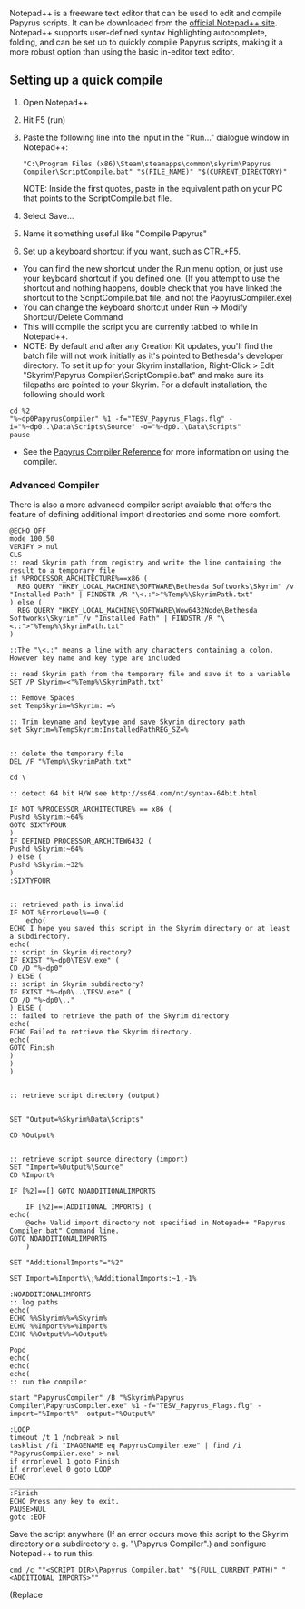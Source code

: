 Notepad++ is a freeware text editor that can be used to edit and compile Papyrus scripts. It can be downloaded from the [official Notepad++ site](http://notepad-plus-plus.org/download/). Notepad++ supports user-defined syntax highlighting autocomplete, folding, and can be set up to quickly compile Papyrus scripts, making it a more robust option than using the basic in-editor text editor.

## Setting up a quick compile

1.  Open Notepad++
2.  Hit F5 (run)
3.  Paste the following line into the input in the "Run..." dialogue window in Notepad++:
    
    ```
    "C:\Program Files (x86)\Steam\steamapps\common\skyrim\Papyrus Compiler\ScriptCompile.bat" "$(FILE_NAME)" "$(CURRENT_DIRECTORY)"
    ```
    
    NOTE: Inside the first quotes, paste in the equivalent path on your PC that points to the ScriptCompile.bat file.
4.  Select Save...
5.  Name it something useful like "Compile Papyrus"
6.  Set up a keyboard shortcut if you want, such as CTRL+F5.

-   You can find the new shortcut under the Run menu option, or just use your keyboard shortcut if you defined one. (If you attempt to use the shortcut and nothing happens, double check that you have linked the shortcut to the ScriptCompile.bat file, and not the PapyrusCompiler.exe)
-   You can change the keyboard shortcut under Run -> Modify Shortcut/Delete Command
-   This will compile the script you are currently tabbed to while in Notepad++.
-   NOTE: By default and after any Creation Kit updates, you'll find the batch file will not work initially as it's pointed to Bethesda's developer directory. To set it up for your Skyrim installation, Right-Click > Edit "Skyrim\\Papyrus Compiler\\ScriptCompile.bat" and make sure its filepaths are pointed to your Skyrim. For a default installation, the following should work

```
cd %2
"%~dp0PapyrusCompiler" %1 -f="TESV_Papyrus_Flags.flg" -i="%~dp0..\Data\Scripts\Source" -o="%~dp0..\Data\Scripts"
pause

```

-   See the [Papyrus Compiler Reference](https://ck.uesp.net/wiki/Papyrus_Compiler_Reference "Papyrus Compiler Reference") for more information on using the compiler.

### Advanced Compiler

There is also a more advanced compiler script avaiable that offers the feature of defining additional import directories and some more comfort.

```
@ECHO OFF
mode 100,50
VERIFY > nul
CLS
:: read Skyrim path from registry and write the line containing the result to a temporary file
if %PROCESSOR_ARCHITECTURE%==x86 (
  REG QUERY "HKEY_LOCAL_MACHINE\SOFTWARE\Bethesda Softworks\Skyrim" /v "Installed Path" | FINDSTR /R "\<.:">"%Temp%\SkyrimPath.txt"
) else (
  REG QUERY "HKEY_LOCAL_MACHINE\SOFTWARE\Wow6432Node\Bethesda Softworks\Skyrim" /v "Installed Path" | FINDSTR /R "\<.:">"%Temp%\SkyrimPath.txt"
)

::The "\<.:" means a line with any characters containing a colon. However key name and key type are included

:: read Skyrim path from the temporary file and save it to a variable
SET /P Skyrim=<"%Temp%\SkyrimPath.txt"

:: Remove Spaces
set TempSkyrim=%Skyrim: =%

:: Trim keyname and keytype and save Skyrim directory path
set Skyrim=%TempSkyrim:InstalledPathREG_SZ=%


:: delete the temporary file
DEL /F "%Temp%\SkyrimPath.txt"

cd \

:: detect 64 bit H/W see http://ss64.com/nt/syntax-64bit.html

IF NOT %PROCESSOR_ARCHITECTURE% == x86 (
Pushd %Skyrim:~64%
GOTO SIXTYFOUR
)
IF DEFINED PROCESSOR_ARCHITEW6432 (
Pushd %Skyrim:~64%
) else (
Pushd %Skyrim:~32%
)
:SIXTYFOUR


:: retrieved path is invalid
IF NOT %ErrorLevel%==0 (
    echo(
ECHO I hope you saved this script in the Skyrim directory or at least a subdirectory.
echo(
:: script in Skyrim directory?
IF EXIST "%~dp0\TESV.exe" (
CD /D "%~dp0"
) ELSE (
:: script in Skyrim subdirectory?
IF EXIST "%~dp0\..\TESV.exe" (
CD /D "%~dp0\.."
) ELSE (
:: failed to retrieve the path of the Skyrim directory
echo(
ECHO Failed to retrieve the Skyrim directory.
echo(
GOTO Finish
)
)
)


:: retrieve script directory (output)


SET "Output=%Skyrim%Data\Scripts"

CD %Output%


:: retrieve script source directory (import)
SET "Import=%Output%\Source"
CD %Import%

IF [%2]==[] GOTO NOADDITIONALIMPORTS

    IF [%2]==[ADDITIONAL IMPORTS] (
echo(
    @echo Valid import directory not specified in Notepad++ "Papyrus Compiler.bat" Command line.
GOTO NOADDITIONALIMPORTS
    )

SET "AdditionalImports"="%2"

SET Import=%Import%\;%AdditionalImports:~1,-1%

:NOADDITIONALIMPORTS
:: log paths
echo(
ECHO %%Skyrim%%=%Skyrim%
ECHO %%Import%%=%Import%
ECHO %%Output%%=%Output%

Popd
echo(
echo(
echo(
:: run the compiler

start "PapyrusCompiler" /B "%Skyrim%Papyrus Compiler\PapyrusCompiler.exe" %1 -f="TESV_Papyrus_Flags.flg" -import="%Import%" -output="%Output%"

:LOOP
timeout /t 1 /nobreak > nul
tasklist /fi "IMAGENAME eq PapyrusCompiler.exe" | find /i "PapyrusCompiler.exe" > nul
if errorlevel 1 goto Finish
if errorlevel 0 goto LOOP
ECHO ________________________________________________________________________________
:Finish
ECHO Press any key to exit.
PAUSE>NUL
goto :EOF

```

Save the script anywhere (If an error occurs move this script to the Skyrim directory or a subdirectory e. g. "\\Papyrus Compiler".) and configure Notepad++ to run this:

```
cmd /c ""<SCRIPT DIR>\Papyrus Compiler.bat" "$(FULL_CURRENT_PATH)" "<ADDITIONAL IMPORTS>""

```

(Replace <SCRIPT DIR> with the path name that contains "Papyrus Compiler.bat". You can remove the second parameter which defines additional import directories but if you use it you must put this parameter in quotes for this script to work.)

### Fully Integrated Compiler with NppExec (Best Choice)

The best way to integrate any compiler into Notepad++ is to use the NppExec plugin. Your compile output will appear in a window in Notepad++, you can easily copy-paste from it, it will be in color, and you can double-click on any error and it will jump you right to the line and column with the error in the editor. So, it will work like many modern IDEs do when working with compilation and errors.

The best way to use Notepad++ plugins is to to use the Plugin Manager. Unfortunately, as of Notepad++ version 7.5 and later the Plugin Manager was not shipped as part of the default plugins. At that time Notepad++ added an 64-bit build, and the Plugin Manager and many other plugins were not available for x64, so they removed it. However, that problem has since been fixed, and the Plugin Manager and many of the plugins now have x64 versions. In order to check if you have the 32-bit or 64-bit version installed, open Notepad++ and press "F1". If it shows (32-bit) you should uninstall that and install the 64-bit version. You can download the latest version here: [https://notepad-plus-plus.org/downloads/](https://notepad-plus-plus.org/downloads/). The latest version as of this writing is 8.7.1.

Then download and install the [Plugin Manager](https://github.com/bruderstein/nppPluginManager/releases/tag/v1.4.9). The latest version of of this writing is version 1.4.9. Just download the PluginManager\_v1.4.9\_x64.zip, and unzip it to your C:\\Program Files\\Notepad++. It will add one file to the plugins directory, and one file to the updater directory.

Then, launch Notepad++ and go to the Plugins->Plugins Admin... menu. Under the 'Available' tab find NppExec in the list and select the checkbox next to it and select Install. The latest version as of this writing was 0.9. (0.8.8. installed). You may need to restart Notepad++ for the Plugin to take effect.

Now, select Plugins->NppExec->Execute... or press F6. Type the following into the execute dialog box, and press Save... and save it with the name "Papyrus Compiler (Debug)". NOTE: you can also add (Release) and (Release Final) versions of this exec too by adding the -r -op and -r -op -final to the end of the last command. Adjust any of the paths here to your preference, this is for Fallout 4 in the default install location with all the DLC, and working on scripts out of the Data\\Scripts\\Source\\User directory. NOTE: this does not require any changes to the ScriptCompile.bat file (or the others), since they is not used. This invokes the compiler directly.

```
npe_console -- m-
npp_save
set local fo4 = C:\Program Files (x86)\Steam\steamapps\common\Fallout 4\
set local scripts = $(fo4)\Data\Scripts
set local source = $(scripts)\Source
npp_console -
cd $(CURRENT_DIRECTORY)
npp_console +
"$(fo4)Papyrus Compiler\PapyrusCompiler.exe" "$(FILE_NAME)" -f="Institute_Papyrus_Flags.flg" -i="$(source)\user;$(source)\DLC06;$(source)\DLC05;$(source)\DLC04;$(source)\DLC03;$(source)\DLC02;$(source)\DLC01;$(source)\Base" -o="$(scripts)"

```

The Papyrus Compiler may require the full path/filename instead of just the filename to deal with namespaces in code:

```
npe_console -- m-
npp_save
set local fo4 = C:\Program Files (x86)\Steam\steamapps\common\Fallout 4\
set local papyrus = $(fo4)\Papyrus Compiler\PapyrusCompiler.exe
set local scripts = $(fo4)\Data\Scripts
set local source = $(scripts)\Source
set local include = $(source)\user;$(source)\base;$(source)
"$(papyrus)" "$(CURRENT_DIRECTORY)\$(FILE_NAME)" -f="Institute_Papyrus_Flags.flg" -i="$(include)" -o="$(scripts)"

```

For Skyrim Special Edition use the following code instead:

```
npe_console -- m-
npp_save
set local sse = C:\Program Files (x86)\Steam\steamapps\common\Skyrim Special Edition\
set local scripts = $(sse)\Data\Scripts
set local source = $(sse)\Data\Source\Scripts
npp_console -
cd $(CURRENT_DIRECTORY)
npp_console +
"$(sse)Papyrus Compiler\PapyrusCompiler.exe" "$(FILE_NAME)" -f="TESV_Papyrus_Flags.flg" -i="$(source)" -o="$(scripts)"

```

Then select Plugins->NppExec->Console Output Filters... and under the Highlight tab add these values as a place to start, then customize to your liking:

```
%FILE%(%LINE%,%CHAR%)*                             select color red      
Compiling "*"*                                     select color blue
No output generated for*                           select color dark red    | select bold
Compilation succeeded.                             select color green

```

Toggle the checkbox in front of each line to activate each filter.

  
And finally, setup the menu item and keyboard shortcut: Plugins->NppExec->Advanced Options... and find the Menu Item section (bottom left of the dialog), give the Menu Item a name "Papyrus Compiler (Debug)" and select the script "Papyrus Compiler (Debug)". Click Add/Modify and it will tell you to restart Notepad++ for the change to take effect, so do that. Now you will have a new menu item Plugins->NppExec->Papyrus Compiler (Debug). To bind a shortcut key to that, go to Settings->Shortcut Mapper...->Plugin Commands->Papyrus Compiler (Debug) and select a shortcut. I use Ctrl-F9 since I've been doing a lot of xEdit Scripting in Object Pascal using Delphi, and that's Delphi's default compile key. But use whatever key you'd like, Notepad++ will tell you if there is a conflict.

In the end, it should look like this:

[![Notepad++ Papyrus Compiler Integration.png](https://ck.uesp.net/w/images/f/f3/Notepad%2B%2B_Papyrus_Compiler_Integration.png)](https://ck.uesp.net/wiki/File:Notepad%2B%2B_Papyrus_Compiler_Integration.png)

## Setting up Papyrus Language Definitions

Notepad++ supports both autocomplete and syntax highlighting for custom language. The following two sections describe the steps you need to take to enable each of these features for Papyrus.

### Autocomplete

1.  Open up Notepad++
2.  Copy the content from this page into a new file: [Papyrus Autocomplete Language Definitions](https://ck.uesp.net/wiki/Papyrus_Autocomplete "Papyrus Autocomplete")
3.  Save the new file as **papyrus.xml** in your _Notepad++\\plugins\\APIs_ directory (for example, _C:\\Program Files (x86)\\Notepad++\\plugins\\APIs_)
4.  In the Backup/Auto-Completion tab of the Preferences window of Notepad++ (under Settings), tick the "Enable auto-completion on each input" and configure the feature to work how you want.  
    Currently, a portion of the functions have parameter information defined, so if you tick "Function parameters hint on input" you will see more information when typing these functions.

### Syntax Highlighting

\[Updated on 23.11.2024, Entries below regarding Syntax Highlighting may be obsolete\]

1.  Create an XML file with the following content (you can call it whatever you like and save it anywhere you like):
    
    \[If you name the file Papyrus.xml and save it under %appdata%\\Roaming\\Notepad++\\UserDefineLangs you can skip steps 2. to 6.\]
    
    ```
    <NotepadPlus>
        <UserLang name="Papyrus" ext="psc" udlVersion="2.1">
            <Settings>
                <Global caseIgnored="yes" allowFoldOfComments="no" foldCompact="no" forcePureLC="2" decimalSeparator="0" />
                <Prefix Keywords1="no" Keywords2="no" Keywords3="no" Keywords4="no" Keywords5="no" Keywords6="no" Keywords7="no" Keywords8="no" />
            </Settings>
            <KeywordLists>
                <Keywords name="Comments">00 01 02 03{ 04}</Keywords>
                <Keywords name="Numbers, prefix1">0x</Keywords>
                <Keywords name="Numbers, prefix2"></Keywords>
                <Keywords name="Numbers, extras1"></Keywords>
                <Keywords name="Numbers, extras2"></Keywords>
                <Keywords name="Numbers, suffix1"></Keywords>
                <Keywords name="Numbers, suffix2"></Keywords>
                <Keywords name="Numbers, range"></Keywords>
                <Keywords name="Operators1">- ! % &amp; ( ) * , . / [ ] | + &lt; = &gt;</Keywords>
                <Keywords name="Operators2"></Keywords>
                <Keywords name="Folders in code1, open"></Keywords>
                <Keywords name="Folders in code1, middle"></Keywords>
                <Keywords name="Folders in code1, close"></Keywords>
                <Keywords name="Folders in code2, open">Event Function Group If Property State Struct While</Keywords>
                <Keywords name="Folders in code2, middle">Else ElseIf</Keywords>
                <Keywords name="Folders in code2, close">Auto Const EndEvent EndFunction EndGroup EndIf EndProperty EndState EndStruct EndWhile Hidden Mandatory Native</Keywords>
                <Keywords name="Folders in comment, open"></Keywords>
                <Keywords name="Folders in comment, middle"></Keywords>
                <Keywords name="Folders in comment, close"></Keywords>
                <Keywords name="Keywords1">As Auto AutoReadOnly BetaOnly Bool Conditional Const DebugOnly Default Extends False Float Global Hidden Import Int Length New None Parent Return ScriptName Self String True Var</Keywords>
                <Keywords name="Keywords2">Action Activator ActiveMagicEffect Actor ActorBase ActorValue Alias Ammo Armor AssociationType Book CameraShot Cell Class CombatStyle Component ConstructibleObject Container Debug Door EffectShader Enchantment EncounterZone Explosion Faction Flora Form FormList Furniture Game GlobalVariable Hazard HeadPart Holotape Idle IdleMarker ImageSpaceModifier ImpactDataSet Ingredient InputEnableLayer InstanceNamingRules Key Keyword LeveledActor LeveledItem LeveledSpell Light Location LocationAlias LocationRefType MagicEffect Math Message MiscObject MovableStatic MusicType ObjectMod ObjectReference Outfit OutputModel Package Perk Potion Projectile Quest Race RefCollectionAlias ReferenceAlias Scene ScriptObject Scroll ShaderParticleGeometry Shout SoulGem Sound SoundCategory SoundCategorySnapshot Spell Static TalkingActivator Terminal Topic TopicInfo Utility VisualEffect VoiceType Weapon Weather WordOfPower WorldSpace</Keywords>
                <Keywords name="Keywords3">abs acos Activate Add AddAchievement AddDependentAnimatedObjectReference AddForm AddInventoryEventFilter AddItem AddKeyword AddLinkedLocation AddPerk AddPerkPoints AddRef AddShout AddSpell AddTextReplacementData AddToMap AdvanceSkill AllowBleedoutDialogue AllowPCDialogue Apply ApplyConveyorBelt ApplyCrossFade ApplyFanMotor ApplyHavokImpulse ApplyToRef asin atan AttachAshPile AttachMod AttachModToInventoryItem AttachTo AttemptAnimationSetSwitch BlockActivation CalculateEncounterLevel CallFunction CallFunctionNoWait CallGlobalFunction CallGlobalFunctionNoWait CancelTimer CancelTimerGameTime CanFastTravelToMarker CanFlyHere CanMoveVertical CanPayCrimeGold CanProduceForWorkshop CanStrafe CaptureFrameRate Cast CastAs Ceiling CenterOnCell CenterOnCellAndWait ChangeAnimArchetype ChangeAnimFaceArchetype ChangeAnimFlavor ChangeHeadPart Clear ClearArrested ClearDestruction ClearExpressionOverride ClearExtraArrows ClearForcedMovement ClearFromOldLocations ClearHelpMessages ClearKeepOffsetFromActor ClearLookAt ClearPrison ClearTempEffects CloseUserLog CompleteAllObjectives CompleteQuest ConveyorBeltOn cos CountActors CountActorsLinkedToMe CountLinkedRefChain CountRefsLinkedToMe Create CreateDetectionEvent DamageActorValue DamageAV DamageObject DamageValue DBSendPlayerPosition DegreesToRadians Delete Disable DisableLinkChain DisableNoWait Dismember Dismount Dispel DispelAllSpells DispelSpell DoCombatSpellApply DogDropItems DogPlaceInMouth DrawWeapon Drop DropFirstObject DropObject DumpAliasData DumpEventRegistrations Enable EnableActivate EnableAI EnableAmbientParticles EnableCamSwitch EnableCollisions EnableDetection EnableFastTravel EnableFavorites EnableFighting EnableJournal EnableJumping EnableLinkChain EnableLooking EnableMenu EnableMenus EnableMovement EnableNoWait EnablePipboyHDRMask EnableRunning EnableSneaking EnableSprinting EnableVATS EnableZKey EndDeferredKill EndFrameRateCapture EnterTestData EquipItem EquipShout EquipSpell Error EvaluatePackage FadeOutGame FailAllObjectives FanMotorOn FastTravel Find FindAllReferencesOfType FindAllReferencesWithKeyword FindClosestActor FindClosestReferenceOfAnyTypeInList FindClosestReferenceOfType FindRandomActor FindRandomReferenceOfAnyTypeInList FindRandomReferenceOfType FindWeather Fire Floor ForceActive ForceActorValue ForceAV ForceAddRagdollToWorld ForceDisableSSRGodraysDirLight ForceFirstPerson ForceLocationTo ForceMovementDirection ForceMovementDirectionRamp ForceMovementRotationSpeed ForceMovementRotationSpeedRamp ForceMovementSpeed ForceMovementSpeedRamp ForceRefTo ForceRemoveRagdollFromWorld ForceStart ForceTargetAngle ForceTargetDirection ForceTargetSpeed ForceThirdPerson GameTimeToString GetActorOwner GetActorRefOwner GetActors GetActorsLinkedToMe GetActorValue GetActorValueMax GetActorValuePercentage GetAV GetAVMax GetAVPercentage GetAggressionAV GetAgilityAV GetAlias GetAllCombatTargets GetAllItemsCount GetAllLinkedLocations GetAmmo GetAngleX GetAngleY GetAngleZ GetAnimationVariableBool GetAnimationVariableFloat GetAnimationVariableInt GetAssociatedForm GetAssociatedSkill GetAt GetAverageFrameRate GetBaseActorValue GetBaseAV GetBaseObject GetBaseValue GetBribeAmount GetBudgetCount GetBudgetLimit GetBudgetName GetCasterActor GetCharismaAV GetClass GetClassification GetCombatState GetCombatTarget GetComponentCount GetConfidenceAV GetConfigName GetContainer GetCount GetCrimeFaction GetCrimeGold GetCrimeGoldNonViolent GetCrimeGoldViolent GetCurrentBudget GetCurrentDestructionStage GetCurrentGameTime GetCurrentLocation GetCurrentMemory GetCurrentPackage GetCurrentRealTime GetCurrentScene GetCurrentStackID GetCurrentStageID GetCurrentWeather GetCurrentWeatherTransition GetDeadCount GetDialogueTarget GetDifficulty GetDistance GetDuration GetEditorLocation GetEncounterZone GetEnduranceAV GetEquippedArmorInSlot GetEquippedItemType GetEquippedShield GetEquippedShout GetEquippedSpell GetEquippedWeapon GetFactionOwner GetFactionRank GetFactionReaction GetFlyingState GetForcedLandingMarker GetForm GetFormFromFile GetFormID GetGameSettingFloat GetGameSettingInt GetGameSettingString GetGiftFilter GetGoldAmount GetGoldValue GetHeadingAngle GetHealthAV GetHeight GetHighestRelationshipRank GetInfamy GetInfamyNonViolent GetInfamyViolent GetIntelligenceAV GetInventoryValue GetItemCount GetItemHealthPercent GetKey GetKeywordData GetKiller GetLength GetLevel GetLeveledActorBase GetLevelExact GetLightLevel GetLinkedRef GetLinkedRefChain GetLinkedRefChildren GetLocation GetLockLevel GetLocRefTypes GetLowestRelationshipRank GetLuckAV GetMass GetMaxFrameRate GetMinFrameRate GetNoBleedoutRecovery GetNthLinkedRef GetObjectComponentCount GetOpenState GetOutgoingWeather GetOwningQuest GetParentCell GetPerceptionAV GetPlatformName GetPlayer GetPlayerControls GetPlayerFollowers GetPlayerGrabbedRef GetPlayerRadioFrequency GetPlayersLastRiddenHorse GetPositionX GetPositionY GetPositionZ GetPropertyValue GetRace GetRadioFrequency GetRadioVolume GetReaction GetRealHoursPassed GetReference GetRefsLinkedToMe GetRefTypeAliveCount GetRefTypeDeadCount GetRelationshipRank GetResourceDamage GetSafePosition GetScale GetSex GetSitState GetSize GetSkyMode GetSleepState GetStolenItemValueCrime GetStolenItemValueNoCrime GetStrengthAV GetSuspiciousAV GetTargetActor GetTeleportCell GetTemplate GetTimeElapsed GetTransitionCell GetTransmitterDistance GetTriggerObjectCount GetUniqueActor GetValue GetValuePercentage GetVersionNumber GetVoiceRecoveryTime GetVoiceType GetWarmthRating GetWidth GetWorkshopOwnedObjects GetWorkshopResourceDamage GetWorkshopResourceObjects GetWorldSpace GetXPForLevel HasActorRefOwner HasAssociation HasBeenSaid HasCommonParent HasDetectionLOS HasDirectLOS HasEffectKeyword HasEverBeenCleared HasFamilyRelationship HasForm HasKeyword HasKeywordInFormList HasLocRefType HasLOS HasMagicEffect HasMagicEffectWithKeyword HasNode HasObjective HasParentRelationship HasPerk HasRefType HasSharedPowerGrid HasSpell HideTitleSequenceMenu IgnoreFriendlyHits IncrementSkill IncrementStat InitializeMarkerDistances InterruptCast Is3DLoaded IsActionComplete IsActivateChild IsActivateControlsEnabled IsActivateEnabled IsActivationBlocked IsActive IsAIEnabled IsAlarmed IsAlerted IsAllowedToFly IsArrested IsArrestingTarget IsAttached IsBeingRidden IsBeingRiddenBy IsBleedingOut IsBoundGameObjectAvailable IsBribed IsCamSwitchControlsEnabled IsCamSwitchEnabled IsChild IsCleared IsCommandedActor IsCompleted IsContainerEmpty IsConveyorBeltOn IsCreated IsDead IsDeleted IsDestroyed IsDetectedBy IsDisabled IsDismembered IsDoingFavor IsEquipped IsEssential IsFactionInCrimeGroup IsFanMotorOn IsFastTravelControlsEnabled IsFastTravelEnabled IsFavoritesControlsEnabled IsFavoritesEnabled IsFightingControlsEnabled IsFightingEnabled IsFlying IsFurnitureInUse IsFurnitureMarkerInUse IsGhost IsGuard IsHostile IsHostileToActor IsIgnoringFriendlyHits IsInCombat IsInDialogueWithPlayer IsInFaction IsInIronSights IsInKillMove IsInMenuMode IsInScene IsInterior IsIntimidated IsInvulnerable IsJournalControlsEnabled IsJournalEnabled IsJumpingControlsEnabled IsJumpingEnabled IsLinkedLocation IsLoaded IsLockBroken IsLocked IsLookingControlsEnabled IsLookingEnabled IsMapMarkerVisible IsMenuControlsEnabled IsMenuEnabled IsMovementControlsEnabled IsMovementEnabled IsObjectiveCompleted IsObjectiveDisplayed IsObjectiveFailed IsOnMount IsOverEncumbered IsOwnedBy IsPlayerEnemy IsPlayerExpelled IsPlayerInRadioRange IsPlayerListening IsPlayerRadioOn IsPlayersLastRiddenHorse IsPlayerTeammate IsPlaying IsPluginInstalled IsPowered IsProtected IsQuestItem IsRadio IsRadioOn IsRefInTransitionCell IsRunning IsRunningEnabled IsSeatOccupied IsSneaking IsSneakingControlsEnabled IsSneakingEnabled IsSprinting IsSprintingEnabled IsStageDone IsStarting IsStopped IsStopping IsTalking IsTargetInTrigger IsTeleportAreaLoaded IsTrespassing IsUnconscious IsUnique IsVATSControlsEnabled IsVATSEnabled IsVATSPlaybackActive IsWeaponDrawn IsWithinBuildableArea IsZKeyEnabled Kill KillSilent KeepOffsetFromActor KnockAreaEffect LearnAllEffects LearnEffect LearnNextEffect Lock MakeRadioReceiver MakeTransmitterRepeater MarkItemAsFavorite MergeWith MessageBox ModCrimeGold ModFactionRank ModActorValue ModAV ModReaction ModValue MoveTo MoveToInteractionLocation MoveToMyEditorLocation MoveToNearestNavmeshLocation MoveToNode MoveToPackageLocation Mute Notification OpenInventory OpenUserLog OpenWorkshopSettlementMenu OpenWorkshopSettlementMenuEx OverBudget PassTime PathToReference Pause PauseAudio PlaceActorAtMe PlaceAtMe PlaceAtNode Play PlayAndWait PlayAnimation PlayAnimationAndWait PlayerKnows PlayerMoveToAndWait PlayerPayCrimeGold PlayEventCamera PlayGamebryoAnimation PlayIdle PlayIdleAction PlayIdleWithTarget PlayImpactEffect PlaySubGraphAnimation PlaySyncedAnimationAndWaitSS PlaySyncedAnimationSS PlayTerrainEffect PopTo PostStartUpTimes pow PrecacheCharGen PrecacheCharGenClear PreloadExteriorCell PreloadTargetArea ProcessTrapHit Push PushActorAway QueryStat QuitGame QuitToMainMenu RadiansToDegrees RaidTargetsAvailable RandomFloat RandomInt RecalculateResources RegisterForActorAction RegisterForAnimationEvent RegisterForCameraState RegisterForControl RegisterForCrosshairRef RegisterForCustomEvent RegisterForDetectionLOSGain RegisterForDetectionLOSLost RegisterForDirectLOSGain RegisterForDirectLOSLost RegisterForDistanceGreaterThanEvent RegisterForDistanceLessThanEvent RegisterForHitEvent RegisterForKey RegisterForLooksMenuEvent RegisterForLOS RegisterForMagicEffectApplyEvent RegisterForMenu RegisterForMenuOpenCloseEvent RegisterForModEvent RegisterForNiNodeUpdate RegisterForPlayerSleep RegisterForPlayerTeleport RegisterForPlayerWait RegisterForRadiationDamageEvent RegisterForRemoteEvent RegisterForSingleLOSGain RegisterForSingleLOSLost RegisterForSingleUpdate RegisterForSingleUpdateGameTime RegisterForSleep RegisterForTrackedStatsEvent RegisterForTutorialEvent RegisterForUpdate RegisterForUpdateGameTime ReleaseOverride RemoteCast Remove RemoveAddedForm RemoveAll RemoveAllInventoryEventFilters RemoveAllItems RemoveAllMods RemoveAllModsFromInventoryItem RemoveAllStolenItems RemoveComponents RemoveCrossFade RemoveDependentAnimatedObjectReference RemoveFromAllFactions RemoveFromFaction RemoveFromRef RemoveInventoryEventFilter RemoveItem RemoveItemByComponent RemoveKeyword RemoveLinkedLocation RemoveMod RemoveModFromInventoryItem RemovePerk RemoveRef RemoveShout RemoveSpell Repair RequestAutoSave RequestModel RequestSave Reset ResetHealthAndLimbs ResetHelpMessage ResetKeyword ResetSpeechChallenges RestoreActorValue RestoreAV RestoreValue ResumeAudio Resurrect ReverseConveyorBelt Revert RewardPlayerXP Say SayCustom SendAnimationEvent SendAssaultAlarm SendCustomEvent SendLycanthropyStateChanged SendPlayerToJail SendStealAlarm SendTrespassAlarm SendVampirismStateChanged ServeTime SetActivateTextOverride SetActive SetActorCause SetActorOwner SetActorRefOwner SetActorValue SetAlert SetAllowFlying SetAllowFlyingEx SetAlly SetAlpha SetAngle SetAnimationVariableBool SetAnimationVariableFloat SetAnimationVariableInt SetAttackActorOnSight SetAttractionActive SetAV SetAvoidPlayer SetBribed SetCameraTarget SetCanDoCommand SetCharGenHUDMode SetCleared SetCombatStyle SetCommandState SetContainerAllowStolenItems SetConveyorBeltVelocity SetCrimeFaction SetCrimeGold SetCrimeGoldViolent SetCriticalStage SetCurrentStageID SetDestroyed SetDirectAtTarget SetDoingFavor SetDontMove SetEnemy SetEssential SetExpressionOverride SetEyeTexture SetFactionOwner SetFactionRank SetFogPlanes SetFogPower SetFootIK SetForcedLandingMarker SetFrequency SetGhost SetGodMode SetHarvested SetHasCharGenSkeleton SetHeadTracking SetInChargen SetINIBool SetINIFloat SetINIInt SetINIString SetInsideMemoryHUDMode SetInstanceVolume SetIntimidated SetInvulnerable SetKeywordData SetLinkedRef SetLockLevel SetLocRefType SetLookAt SetMotionType SetNoBleedoutRecovery SetNoFavorAllowed SetNotShowOnStealthMeter SetObjectiveCompleted SetObjectiveDisplayed SetObjectiveFailed SetOpen SetOutfit SetOverrideVoiceType SetPersistLoc SetPlayerAIDriven SetPlayerControls SetPlayerEnemy SetPlayerExpelled SetPlayerHasTaken SetPlayerOnElevator SetPlayerRadioFrequency SetPlayerReportCrime SetPlayerResistingArrest SetPlayerTeammate SetPosition SetPropertyValue SetPropertyValueNoWait SetProtected SetPublic SetRace SetRadioFrequency SetRadioOn SetRadioVolume SetReaction SetRelationshipRank SetRestrained SetScale SetSittingRotation SetSubGraphFloatVariable SetTargetInTrigger SetUnconscious SetValue SetVehicle SetVoiceRecoveryTime SetVolume ShakeCamera ShakeController Show ShowAllMapMarkers ShowAsHelpMessage ShowBarterMenu ShowFatigueWarningOnHUD ShowFirstPersonGeometry ShowGiftMenu ShowOnPipboy ShowPerkVaultBoyOnHUD ShowPipboyBootSequence ShowPipboyPlugin ShowRaceMenu ShowRefPosition ShowSPECIALMenu ShowTitleSequenceMenu ShowTrainingMenu sin SnapIntoInteraction SplineTranslateTo SplineTranslateToRefNode sqrt Start StartCannibal StartCombat StartDeferredKill StartDialogueCameraOrCenterOnTarget StartFrameRateCapture StartFrenzyAttack StartObjectProfiling StartScriptProfiling StartSneaking StartStackProfiling StartStackRootProfiling StartTimer StartTimerGameTime StartTitleSequence StartVampireFeed StartWorkshop Stop StopCombat StopCombatAlarm StopDialogueCamera StopInstance StopObjectProfiling StopScriptProfiling StopStackProfiling StopStackRootProfiling StopTranslation StoreInWorkshop SwitchToPowerArmor tan TetherToHorse Trace TraceFunction TraceStack TraceUser TranslateTo TrapSoul TriggerScreenBlood TurnPlayerRadioOn UnequipAll UnequipItem UnequipItemSlot UnequipShout UnequipSpell UnLockOwnedDoorsInCell UnMute UnPause UnregisterForActorAction UnregisterForAllControls UnregisterForAllCustomEvents UnregisterForAllEvents UnregisterForAllHitEvents UnregisterForAllKeys UnregisterForAllMagicEffectApplyEvents UnregisterForAllMenuOpenCloseEvents UnregisterForAllMenus UnregisterForAllModEvents UnregisterForAllRadiationDamageEvents UnregisterForAllRemoteEvents UnregisterForAllTrackedStatsEvents UnregisterForAnimationEvent UnregisterForCameraState UnregisterForControl UnregisterForCrosshairRef UnregisterForCustomEvent UnregisterForDistanceEvents UnregisterForHitEvent UnregisterForKey UnregisterForLooksMenuEvent UnregisterForLOS UnregisterForMagicEffectApplyEvent UnregisterForMenu UnregisterForMenuOpenCloseEvent UnregisterForModEvent UnregisterForNiNodeUpdate UnregisterForPlayerSleep UnregisterForPlayerTeleport UnregisterForPlayerWait UnregisterForRadiationDamageEvent UnregisterForRemoteEvent UnregisterForSleep UnregisterForTrackedStatsEvent UnregisterForTutorialEvent UnregisterForUpdate UnregisterForUpdateGameTime UnshowAsHelpMessage UpdateCurrentInstanceGlobal UsingGamepad Wait WaitFor3DLoad WaitForAnimationEvent WaitForWorkshopResourceRecalc WaitGameTime WaitMenuMode Warning WillIntimidateSucceed WornHasKeyword WouldBeStealing WouldRefuseCommand</Keywords>
                <Keywords name="Keywords4">AddArray AddKeyIfNeeded AddRefCollection AddToFaction AllowCompanion BlockActivation ClearForcedLandingMarker DebugChannelNotify DeleteWhenAble DisableAll DisablePlayerControls DisallowCompanion EnableAll EnablePlayerControls EvaluateAll FindClosestActorFromRef FindClosestReferenceOfAnyTypeInListFromRef FindClosestReferenceOfTypeFromRef FindRandomActorFromRef FindRandomReferenceOfAnyTypeInListFromRef FindRandomReferenceOfTypeFromRef FollowerFollow FollowerSetDistanceFar FollowerSetDistanceMedium FollowerSetDistanceNear FollowerWait ForceRefIfEmpty get GetActorAt GetActorBase GetActorRef GetActorReference GetCaps GetCommonProperties GetFirstOwnedObject GetMagnitude getLinkedRefArray GetPlayerLevel GetQuestStageDone GetRef GetSelfAsActor GetStage GetStageDone GetState GetValueInt GivePlayerCaps GotoState HasOwner HasRefType is running IsEnabled IsInInterior IsInLocation IsInPowerArmor IsNearPlayer IsOwnedObjectInList IsOwner IsSameLocation KillAll KillEssential LinkCollectionTo MakePlayerFriend Max Min Mod ModFavorPoints ModFavorPointsWithGlobal ModifyKeywordData ModObjectiveGlobal MoveAllTo MoveToIfUnloaded MoveToWhenUnloaded PlayBink rampRumble RemoveFromAllFactions RemoveFromFaction RemovePlayerCaps ResetAll SellItem SendModEvent SendStoryEvent SendStoryEventAndWait set SetAllStages SetAnimArchetypeConfident SetAnimArchetypeDepressed SetAnimArchetypeElderly SetAnimArchetypeFriendly SetAnimArchetypeIrritated SetAnimArchetypeNervous SetAnimArchetypeNeutral SetAvailableToBeCompanion SetCompanion SetDogAnimArchetypeAgitated SetDogAnimArchetypeAlert SetDogAnimArchetypeNeutral SetDogAnimArchetypePlayful SetEssential SetFogColor SetObjectiveSkipped SetProtected SetQuestStage SetStage SetValue SetValueInt SplineTranslateToRef StartCombatAll TakeAllShots TakeScreenshot TakeShot ToggleAI ToggleCollisions ToggleMenus TraceAndBox TraceConditional TraceConditionalGlobal TraceSelf TranslateToRef TryToAddToFaction TryToClear TryToDisable TryToDisableNoWait TryToEnable TryToEnableNoWait TryToEvaluatePackage TryToGetActorValue TryToGetValue TryToKill TryToMoveTo TryToRemoveFromFaction TryToReset TryToSetActorValue TryToSetValue TryToStopCombat Unlock</Keywords>
                <Keywords name="Keywords5">OnAction OnActivate OnActorAction OnAliasInit OnAliasReset OnAliasShutdown OnAnimationEvent OnAnimationEventUnregistered OnAttachedToCell OnBegin OnBeginState OnCellAttach OnCellDetach OnCellLoad OnChange OnClose OnCombatStateChanged OnCommandModeCompleteCommand OnCommandModeEnter OnCommandModeExit OnCommandModeGiveCommand OnCompanionDismiss OnConsciousnessStateChanged OnContainerChanged OnControlDown OnControlUp OnCripple OnCrosshairRefChange OnDeath OnDeferredKill OnDestructionStageChanged OnDetachedFromCell OnDifficultyChanged OnDistanceGreaterThan OnDistanceLessThan OnDying OnEffectFinish OnEffectStart OnEnd OnEndState OnEnterBleedout OnEnterSneaking OnEntryRun OnEquipped OnEscortWaitStart OnEscortWaitStop OnExitFurniture OnGainLOS OnGetUp OnGrab OnHit OnHolotapeChatter OnHolotapePlay OnInit OnItemAdded OnItemEquipped OnItemRemoved OnItemUnequipped OnKeyDown OnKeyUp OnKill OnLoad OnLocationChange OnLocationCleared OnLocationLoaded OnLockStateChanged OnLooksMenuEvent OnLostLOS OnLycanthropyStateChanged OnMagicEffectApply OnMenuClose OnMenuItemRun OnMenuOpen OnMenuOpenCloseEvent OnNiNodeUpdate OnObjectEquipped OnObjectUnequipped OnOpen OnPackageChange OnPackageEnd OnPackageStart OnPartialCripple OnPhaseBegin OnPhaseEnd OnPickpocketFailed OnPipboyRadioDetection OnPlayerBowShot OnPlayerCameraState OnPlayerCreateRobot OnPlayerDialogueTarget OnPlayerEnterVertibird OnPlayerFallLongDistance OnPlayerFastTravelEnd OnPlayerFireWeapon OnPlayerHealTeammate OnPlayerLoadGame OnPlayerModArmorWeapon OnPlayerModRobot OnPlayerSleepStart OnPlayerSleepStop OnPlayerSwimming OnPlayerTeleport OnPlayerUseWorkBench OnPlayerWaitStart OnPlayerWaitStop OnPowerOff OnPowerOn OnQuestInit OnQuestShutdown OnRaceSwitchComplete OnRadiationDamage OnRead OnRelease OnReset OnSell OnSit OnSleepStart OnSleepStop OnSpeechChallengeAvailable OnSpellCast OnStageSet OnStart OnStoryActivateActor OnStoryActorAttach OnStoryAddToPlayer OnStoryArrest OnStoryAssaultActor OnStoryAttractionObject OnStoryBribeNPC OnStoryCastMagic OnStoryChangeLocation OnStoryClearLocation OnStoryCraftItem OnStoryCrimeGold OnStoryCure OnStoryDialogue OnStoryDiscoverDeadBody OnStoryEscapeJail OnStoryFlatterNPC OnStoryHackTerminal OnStoryHello OnStoryIncreaseLevel OnStoryIncreaseSkill OnStoryInfection OnStoryIntimidateNPC OnStoryIronSights OnStoryJail OnStoryKillActor OnStoryLocationLoaded OnStoryMineExplosion OnStoryNewVoicePower OnStoryPayFine OnStoryPickLock OnStoryPickPocket OnStoryPlayerGetsFavor OnStoryRelationshipChange OnStoryRemoveFromPlayer OnStoryScript OnStoryServedTime OnStoryTrespass OnTimer OnTimerGameTime OnTrackedStatsEvent OnTranslationAlmostComplete OnTranslationComplete OnTranslationFailed OnTrapHit OnTrapHitStart OnTrapHitStop OnTrigger OnTriggerEnter OnTriggerLeave OnTutorialEvent OnUnequipped OnUnload OnUpdate OnUpdateGameTime OnVampireFeed OnVampirismStateChanged OnWardHit OnWorkshopMode OnWorkshopNPCTransfer OnWorkshopObjectDestroyed OnWorkshopObjectGrabbed OnWorkshopObjectMoved OnWorkshopObjectPlaced OnWorkshopObjectRepaired</Keywords>
                <Keywords name="Keywords6"></Keywords>
                <Keywords name="Keywords7"></Keywords>
                <Keywords name="Keywords8"></Keywords>
                <Keywords name="Delimiters">00&quot; 01\ 02&quot; 03;/ 04 05/; 06; 07 08((EOL)) 09 10 11 12 13 14 15 16 17 18 19 20 21 22 23</Keywords>
            </KeywordLists>
            <Styles>
                <WordsStyle name="DEFAULT" fgColor="000000" bgColor="FFFFFF" fontStyle="0" nesting="0" />
                <WordsStyle name="COMMENTS" fgColor="008080" bgColor="FFFFFF" fontStyle="2" nesting="0" />
                <WordsStyle name="LINE COMMENTS" fgColor="008000" bgColor="FFFFFF" fontStyle="2" nesting="0" />
                <WordsStyle name="NUMBERS" fgColor="FF8000" bgColor="FFFFFF" fontStyle="0" nesting="0" />
                <WordsStyle name="KEYWORDS1" fgColor="0000FF" bgColor="FFFFFF" fontStyle="1" nesting="0" />
                <WordsStyle name="KEYWORDS2" fgColor="8000FF" bgColor="FFFFFF" fontStyle="1" nesting="0" />
                <WordsStyle name="KEYWORDS3" fgColor="000000" bgColor="FFFFFF" fontStyle="1" nesting="0" />
                <WordsStyle name="KEYWORDS4" fgColor="000000" bgColor="FFFFFF" fontStyle="1" nesting="0" />
                <WordsStyle name="KEYWORDS5" fgColor="800000" bgColor="FFFFFF" fontStyle="1" nesting="0" />
                <WordsStyle name="KEYWORDS6" fgColor="000000" bgColor="FFFFFF" fontStyle="0" nesting="0" />
                <WordsStyle name="KEYWORDS7" fgColor="000000" bgColor="FFFFFF" fontStyle="0" nesting="0" />
                <WordsStyle name="KEYWORDS8" fgColor="000000" bgColor="FFFFFF" fontStyle="0" nesting="0" />
                <WordsStyle name="OPERATORS" fgColor="000000" bgColor="FFFFFF" fontStyle="1" nesting="0" />
                <WordsStyle name="FOLDER IN CODE1" fgColor="0000FF" bgColor="FFFFFF" fontStyle="1" nesting="0" />
                <WordsStyle name="FOLDER IN CODE2" fgColor="0000FF" bgColor="FFFFFF" fontStyle="1" nesting="0" />
                <WordsStyle name="FOLDER IN COMMENT" fgColor="000000" bgColor="FFFFFF" fontStyle="0" nesting="0" />
                <WordsStyle name="DELIMITERS1" fgColor="808080" bgColor="FFFFFF" fontStyle="0" nesting="0" />
                <WordsStyle name="DELIMITERS2" fgColor="008000" bgColor="FFFFFF" fontStyle="2" nesting="0" />
                <WordsStyle name="DELIMITERS3" fgColor="008000" bgColor="FFFFFF" fontStyle="2" nesting="0" />
                <WordsStyle name="DELIMITERS4" fgColor="000000" bgColor="FFFFFF" fontStyle="0" nesting="0" />
                <WordsStyle name="DELIMITERS5" fgColor="000000" bgColor="FFFFFF" fontStyle="0" nesting="0" />
                <WordsStyle name="DELIMITERS6" fgColor="000000" bgColor="FFFFFF" fontStyle="0" nesting="0" />
                <WordsStyle name="DELIMITERS7" fgColor="000000" bgColor="FFFFFF" fontStyle="0" nesting="0" />
                <WordsStyle name="DELIMITERS8" fgColor="000000" bgColor="FFFFFF" fontStyle="0" nesting="0" />
            </Styles>
        </UserLang>
    </NotepadPlus>
    
    ```
    
2.  Open Notepad++
3.  Open the "User Defined Language" window via Language -> Define Your Language...
4.  Select "Import..."
5.  Select the XML file you created earlier.
6.  If the import was successful, you should see a notification saying "Import successful."

Now, when you open up Papyrus source files (with the extension .psc) Notepad++ will automatically highlight them for you.

If you are creating your own script from scratch, you'll need to select the language manually. "Papyrus" should be available near the bottom of the Language menu in Notepad++.

### Darker Syntax Highlighting

If the above is too bright for your eyes then you can try a darker approach which can be found here [User:PROXiCiDE/Notepad++\_Dark.xml](https://ck.uesp.net/wiki/User:PROXiCiDE/Notepad%2B%2B_Dark.xml "User:PROXiCiDE/Notepad++ Dark.xml")

An updated version of the above can be found here [User:SilentSpike/Notepad++\_Dark.xml](https://ck.uesp.net/wiki/User:SilentSpike/Notepad%2B%2B_Dark.xml "User:SilentSpike/Notepad++ Dark.xml")

### More Default Syntax Highlighting

If you prefer syntax highlighting that fits better in the default colors used by Notepad++ you can find an alternative at [User:Schnusch/Notepad++/Syntax Highlighting](https://ck.uesp.net/wiki/User:Schnusch/Notepad%2B%2B/Syntax_Highlighting "User:Schnusch/Notepad++/Syntax Highlighting").

### Fixed Syntax Highlighting for Notepad++ v6.4

This alternative highlighting is compatible with Notepad++ v6.4 and corrects several bugs in the above:

-   hexadecimal literals (i.e. "0x1") are now recognized correctly
-   foldable blocks ("If", "Function", etc.) are now handled correctly, without misidentifying middles of words (i.e. the "if" in "notification")
-   full properties ("Property ... EndProperty") are now also foldable
-   non-documentation block comments (";/ ... /;") are now recognized correctly
-   the escape character in strings ("this \\"is\\" all one string") is now handled correctly
-   highlight colors match those used in code examples on this wiki

```
<NotepadPlus>
    <UserLang name="Papyrus" ext="psc" udlVersion="2.1">
        <Settings>
            <Global caseIgnored="yes" allowFoldOfComments="no" foldCompact="no" forcePureLC="0" decimalSeparator="0" />
            <Prefix Keywords1="no" Keywords2="no" Keywords3="no" Keywords4="no" Keywords5="no" Keywords6="no" Keywords7="no" Keywords8="no" />
        </Settings>
        <KeywordLists>
            <Keywords name="Comments">00 01 02 03 04</Keywords>
            <Keywords name="Numbers, prefix1">0x</Keywords>
            <Keywords name="Numbers, prefix2"></Keywords>
            <Keywords name="Numbers, extras1"></Keywords>
            <Keywords name="Numbers, extras2"></Keywords>
            <Keywords name="Numbers, suffix1"></Keywords>
            <Keywords name="Numbers, suffix2"></Keywords>
            <Keywords name="Numbers, range"></Keywords>
            <Keywords name="Operators1">( ) [ ] , = + - * / % . ! &gt; &lt; | &amp;</Keywords>
            <Keywords name="Operators2">as</Keywords>
            <Keywords name="Folders in code1, open"></Keywords>
            <Keywords name="Folders in code1, middle"></Keywords>
            <Keywords name="Folders in code1, close"></Keywords>
            <Keywords name="Folders in code2, open">Event Function If Property State While</Keywords>
            <Keywords name="Folders in code2, middle">ElseIf Else</Keywords>
            <Keywords name="Folders in code2, close">Auto AutoReadOnly EndEvent EndFunction EndIf EndProperty EndState EndWhile</Keywords>
            <Keywords name="Folders in comment, open"></Keywords>
            <Keywords name="Folders in comment, middle"></Keywords>
            <Keywords name="Folders in comment, close"></Keywords>
            <Keywords name="Keywords1">As Auto AutoReadOnly Conditional Else ElseIf EndEvent EndFunction EndIf EndProperty EndState EndWhile Event Extends False Function Global Hidden If Import Length Native New None Parent Property Return ScriptName Self State True While</Keywords>
            <Keywords name="Keywords2">Bool Float Int String</Keywords>
            <Keywords name="Keywords3">Action Activator ActiveMagicEffect Actor ActorBase Alias Ammo Apparatus Armor AssociationType Book Cell Class ConstructibleObject Container Debug Door EffectShader Enchantment EncounterZone Explosion Faction Flora Form FormList Furniture Game GlobalVariable Hazard Idle ImageSpaceModifier ImpactDataSet Ingredient Key Keyword LeveledActor LeveledItem LeveledSpell Light Location LocationAlias LocationRefType MagicEffect Math Message MiscObject MusicType ObjectReference Outfit Package Perk Potion Projectile Quest Race ReferenceAlias Scene Scroll Shout SoulGem Sound SoundCategory Spell Static TalkingActivator Topic TopicInfo Utility VisualEffect VoiceType Weapon Weather WordOfPower WorldSpace</Keywords>
            <Keywords name="Keywords4">abs acos Activate Add AddAchievement AddDependentAnimatedObjectReference AddForm AddHavokBallAndSocketConstraint AddInventoryEventFilter AddItem AddPerk AddShout AddSpell AddToFaction AddToMap AdvanceSkill AllowBleedoutDialogue AllowPCDialogue Apply ApplyCrossFade ApplyHavokImpulse asin atan AttachAshPile BlockActivation CalculateEncounterLevel CalculateFavorCost CanFastTravelToMarker CanPayCrimeGold CaptureFrameRate Cast Ceiling CenterOnCell CenterOnCellAndWait Clear ClearArrested ClearDestruction ClearExtraArrows ClearForcedMovement ClearKeepOffsetFromActor ClearLookAt ClearPrison ClearTempEffects CloseUserLog CompleteAllObjectives CompleteQuest cos CreateDetectionEvent DamageActorValue DamageAV DamageObject DBSendPlayerPosition DebugChannelNotify DegreesToRadians Delete DeleteWhenAble Disable DisableNoWait DisablePlayerControls Dispel DispelAllSpells DispelSpell DoCombatSpellApply DropObject DumpAliasData Enable EnableAI ENableFastTravel EnableFastTravel EnableNoWait EnablePlayerControls EndFrameRateCapture EquipItem EquipShout EquipSpell EvaluatePackage FadeOutGame FailAllObjectives FastTravel FindClosestActor FindClosestReferenceOfAnyTypeInList FindClosestReferenceOfType FindRandomActor FindRandomReferenceOfAnyTypeInList FindRandomReferenceOfType FindWeather Fire Floor ForceActive ForceActorValue ForceAddRagdollToWorld ForceAV ForceFirstPerson ForceLocationTo ForceMovementDirection ForceMovementDirectionRamp ForceMovementRotationSpeed ForceMovementRotationSpeedRamp ForceMovementSpeed ForceMovementSpeedRamp ForceRefTo ForceRemoveRagdollFromWorld ForceStart ForceTargetAngle ForceTargetDirection ForceTargetSpeed ForceThirdPerson GameTimeToString Get GetActorBase GetActorOwner GetActorReference GetActorValue GetActorValuePercentage GetAlias GetAngleX GetAngleY GetAngleZ GetAnimationVariableBool GetAnimationVariableFloat GetAnimationVariableInt GetAssociatedSkill GetAt GetAV GetAverageFrameRate GetAVPercentage GetBaseActorValue GetBaseAV GetBaseObject GetBribeAmount GetBudgetCount GetBudgetName GetCasterActor GetClass GetClassification GetCombatState GetCombatTarget GetConfigName GetCrimeFaction GetCrimeGold GetCrimeGoldNonViolent GetCrimeGoldViolent GetCurrentBudget GetCurrentDestructionStage GetCurrentGameTime GetCurrentLocation GetCurrentMemory GetCurrentPackage GetCurrentRealTime GetCurrentScene GetCurrentStageID GetCurrentWeather GetCurrentWeatherTransition GetDeadCount GetDialogueTarget GetDistance GetEditorLocation GetEquippedItemType GetEquippedShield GetEquippedShout GetEquippedSpell GetEquippedWeapon GetFactionOwner GetFactionRank GetFactionReaction GetFavorPoints GetFlyingState GetForcedLandingMarker GetForm GetFormID GetGameSettingFloat GetGameSettingInt GetGameSettingString GetGiftFilter GetGoldAmount GetGoldValue GetHeadingAngle GetHeight GetHigestRelationshipRank GetHighestRelationshipRank GetInfamy GetInfamyNonViolent GetInfamyViolent GetItemCount GetItemHealthPercent GetKey GetKeywordData GetKiller GetLength GetLevel GetLeveledActorBase GetLightLevel GetLinkedRef GetLocation GetLockLevel GetLowestRelationshipRank GetMass GetMaxFrameRate GetMinFrameRate GetNoBleedoutRecovery GetNthLinkedRef GetOpenState GetOutgoingWeather GetOwningQuest GetParentCell GetPlatformName GetPlayer GetPlayerControls GetPlayerGrabbedRef GetPlayersLastRiddenHorse GetPositionX GetPositionY GetPositionZ GetRace GetReaction GetRealHoursPassed GetReference GetRefTypeAliveCount GetRefTypeDeadCount GetRegard GetRelationshipRank GetReputation GetScale GetSex GetSitState GetSize GetSkyMode GetSleepState GetStage GetStageDone GetState GetStolenItemValueCrime GetStolenItemValueNoCrime GetTargetActor GetTemplate GetTriggerObjectCount GetValue GetVersionNumber GetVoiceRecoveryTime GetVoiceType GetWidth GetWorldSpace GoToState GtLockLevel HasAssociation HasCommonParent HasEffectKeyword HasFamilyRelationship HasForm HasKeyword HasLOS HasMagicEffect HasMagicEffectWithKeyword HasNode HasParentRelationship HasPerk HasRefType HasSpell HideTitleSequenceMenu IgnoreFriendlyHits IncrementSkill IncrementSkillBy IncrementStat InterruptCast Is3DLoaded IsActionComplete IsActivateChild IsActivateControlsEnabled IsActivationBlocked IsActive IsAlarmed IsAlerted IsAllowedToFly IsArrested IsArrestingTarget IsAttached IsBleedingOut IsBribed IsCamSwitchControlsEnabled IsChild IsCleared IsCommandedActor IsCompleted IsDead IsDetectedBy IsDisabled IsDoingFavor IsEquipped IsEssential IsEuiped IsFactionInCrimeGroup IsFastTravelEnabled IsFightingControlsEnabled IsFlying IsFurnitureInUse IsFurnitureMarkerInUse IsGhost IsGuard IsHostile IsHostileToActor IsIgnoringFriendlyHits IsInCombat IsInDialogueWithPlayer IsInFaction IsInInterior IsInKillMove IsInMenuMode IsInterior IsIntimidated IsInvulnerable IsJournalControlsEnabled IsLoaded IsLockBroken IsLocked IsLookingControlsEnabled IsMapMarkerVisible IsMenuControlsEnabled IsMovementControlsEnabled IsObjectiveCompleted IsObjectiveDisplayed IsObjectiveFailed IsPlayerExpelled IsPlayersLastRiddenHorse IsPlayerTeammate IsPlaying IsProtected IsRunning IsSameLocation IsSneaking IsSneakingControlsEnabled IsSprinting IsStageDone IsStartin IsStarting IsStopped IsStopping IsTrespassing IsUnconscious IsUnique IsWeaponDrawn IsWordUnlocked KeepOffsetFromActor Kill KillSilent KnockAreaEffect LearnAllEffects LearnEffect LearnNextEffect Lock MessageBox ModActorValue ModAV ModCrimeGold ModFactionRank ModFavorPoints ModFavorPointsWithGlobal ModReaction ModRegard MoveTo MoveToInteractionLocation MoveToMyEditorLocation MoveToNode MoveToPackageLocation MoveToWhenUnloaded Mute Notification OpenInventory OpenUserLog OverBudget PathToReference Pause PlaceActorAtMe PlaceAtMe Play PlayAndWait PlayAnimation PlayAnimationAndWait PlayerKnows PlayerMoveToAndWait PlayerPayCrimeGold PlayGamebryoAnimation PlayIdle PlayIdleWithTarget PlayImpactEffect PlaySubGraphAnimation PlaySyncedAnimationAndWaitSS PlaySyncedAnimationSS PlayTerrainEffect PopTo pow PrecacheCharGen PrecacheCharGenClear ProcessTrapHit PushActorAway QueryStat QuitGame QuitToMainMenu RadiansToDegrees RandomFloat RandomInt RegisterForAnimationEvent RegisterForLOS RegisterForSingleLOSGain RegisterForSingleLOSLost RegisterForSingleUpdate RegisterForSingleUpdateGameTime RegisterForSleep RegisterForTrackedStatsEvent RegisterForUpdate RegisterForUpdateGameTime ReleaseOverride RemoteCast Remove RemoveAddedForm RemoveAllInventoryEventFilters RemoveAllItems RemoveCrossFade RemoveDependentAnimatedObjectReference RemoveFromAllFactions RemoveFromFaction RemoveHavokConstraints RemoveInventoryEventFilter RemoveItem RemovePerk RemoveShout RemoveSpell RequestAutoSave RequestModel RequestSave Reset ResetHealthAndLimbs ResetHelpMessage RestoreActorValue RestoreAV Resurrect Revert Say SendAnimationEvent SendAssaultAlarm SendPlayerToJail SendStealAlarm SendStoryEvent SendStoryEventAndWait SendTrespassAlarm SendWereWolfTransformation ServeTime Set SetActive SetActorCause SetActorOwner SetActorValue SetAlert SetAllowFlying SetAlly SetAlpha SetAngle SetAnimationVariableBool SetAnimationVariableFloat SetAnimationVariableInt SetAttackActorOnSight SetAV SetBeastForm SetBribed SetCameraTarget SetCleared SetCrimeFaction SetCrimeGold SetCrimeGoldViolent SetCriticalStage SetCurrentStageID SetDestroyed SetDoingFavor SetEnemy SetEssential SetFactionOwner SetFactionRank SetFogPlanes SetFogPower SetFootIK SetForcedLandingMarker SetFrequency SetGhost SetGodMode SetHeadTracking SetHudCartMode SetInChargen SetINIBool SetINIFloat SetINIInt SetINIString SetInstanceVolume SetIntimidated SetInvulnerable SetKeywordData SetLockLevel SetLookAt SetMotionType SetNoBleedoutRecovery SetNoFavorAllowed SetNotShowOnStealthMeter SetObjectiveCompleted SetObjectiveDisplayed SetObjectiveFailed SetOpen SetOutfit SetPlayerAIDriven SetPlayerControls SetPlayerEnemy SetPlayerExpelled SetPlayerReportCrime SetPlayerResistingArrest SetPlayerTeammate SetPosition SetProtected SetPublic SetRace SetRaction SetReaction SetRelationshipRank SetRestrained SetScale SetSittingRotation SetStage SetUnconscious SetValue SetVehicle SetVoiceRecoveryTime SetVolume ShakeCamera ShakeController Show ShowAsHelpMessage ShowBarterMenu ShowFirstPersonGeometry ShowGiftMenu ShowRaceMenu ShowRefPosition ShowTitleSequenceMenu ShowTrainingMenu sin SplineTranslateTo SplineTranslateToRefNode sqrt Start StartCannibal StartCombat StartFrameRateCapture StartObjectProfiling StartScriptProfiling StartStackProfiling StartTitleSequence StartVampireFeed Stop StopCombat StopCombatAlarm StopInstance StopObjectProfiling StopScriptProfiling StopStackProfiling StopTranslation TakeScreenshot tan TeachWord TetherToHorse ToggleAI ToggleCollisions ToggleMenus Trace TraceConditional TraceStack TraceUser TranslateTo TrapSoul TriggerScreenBlood TryoEnable TryToAddToFaction TryToDisable TryToKill TryToMoveTo TryToRemoveFromFaction TryToReset TryToStopCombat UnequipAll UnEquipItem UnequipItem UnequipShout UnequipSpell UnLockOwnedDoorsInCell UnlockWord UnMute UnPause UnregisterForAnimationEvent UnregisterForLOS UnregisterForSleep UnregisterForTrackedStatsEvent UnregisterForUpdate UnregisterForUpdateGameTime UpdateCurrentInstanceGlobal UsingGamepad Wait WaitForAnimationEvent WaitGameTime WaitMenuMode WillIntimidateSucceed WornHasKeyword</Keywords>
            <Keywords name="Keywords5">OnActivate OnAnimationEvent OnAttachedToCell OnBeginState OnCellAttach OnCellDetach OnCellLoad OnClose OnCombatStateChanged OnContainerChanged OnDeath OnDying OnDestructionStageChanged OnDetachedFromCell OnEffectFinish OnEffectStart OnEndState OnEnterBleedout OnEquipped OnGainLOS OnGetUp OnGrab OnHit OnInit OnItemAdded OnItemRemoved OnLoad OnLocationChange OnLockStateChanged OnLostLOS OnMagicEffectApply OnObjectEquipped OnObjectUnequipped OnOpen OnPackageChange OnPackageEnd OnPackageStart OnRaceSwitchComplete OnRead OnRelease OnReset OnSell OnSleepStart OnSleepStop OnStoryActivateActor OnStoryAddToPlayer OnStoryArrest OnStoryAssaultActor OnStoryBribeNPC OnStoryCastMagic OnStoryChangeLocation OnStoryCraftItem OnStoryCrimeGold OnStoryCure OnStoryDialogue OnStoryDiscoverDeadBody OnStoryEscapeJail OnStoryFlatterNPC OnStoryHello OnStoryIncreaseLevel OnStoryIncreaseSkill OnStoryInfection OnStoryIntimidateNPC OnStoryJail OnStoryKillActor OnStoryNewVoicePower OnStoryPayFine OnStoryPickLock OnStoryPlayerGetsFavor OnStoryRelationshipChange OnStoryRemoveFromPlayer OnStoryScript OnStoryServedTime OnStoryTrespass OnTrackedStatsEvent OnTranslationAlmostComplete OnTranslationComplete OnTranslationFailed OnTrapHit OnTrapHitStart OnTrapHitStop OnTrigger OnTriggerEnter OnTriggerLeave OnUnequipped OnUnload OnUpdate OnUpdateGameTime OnWardHit</Keywords>
            <Keywords name="Keywords6"></Keywords>
            <Keywords name="Keywords7"></Keywords>
            <Keywords name="Keywords8"></Keywords>
            <Keywords name="Delimiters">00;/ 01 02/; 03{ 04 05} 06; 07 08((EOL)) 09&quot; 10\ 11&quot; 12 13 14 15 16 17 18 19 20 21 22 23</Keywords>
        </KeywordLists>
        <Styles>
            <WordsStyle name="DEFAULT" fgColor="000000" bgColor="FFFFFF" fontName="" fontStyle="0" nesting="0" />
            <WordsStyle name="COMMENTS" fgColor="8E8E8E" bgColor="FFFFFF" fontName="" fontStyle="0" nesting="0" />
            <WordsStyle name="LINE COMMENTS" fgColor="8E8E8E" bgColor="FFFFFF" fontName="" fontStyle="0" nesting="0" />
            <WordsStyle name="NUMBERS" fgColor="FF0080" bgColor="FFFFFF" fontName="" fontStyle="1" nesting="0" />
            <WordsStyle name="KEYWORDS1" fgColor="0000FF" bgColor="FFFFFF" fontName="" fontStyle="1" nesting="0" />
            <WordsStyle name="KEYWORDS2" fgColor="008040" bgColor="FFFFFF" fontName="" fontStyle="1" nesting="0" />
            <WordsStyle name="KEYWORDS3" fgColor="008040" bgColor="FFFFFF" fontName="" fontStyle="1" nesting="0" />
            <WordsStyle name="KEYWORDS4" fgColor="6565C6" bgColor="FFFFFF" fontName="" fontStyle="1" nesting="0" />
            <WordsStyle name="KEYWORDS5" fgColor="6565C6" bgColor="FFFFFF" fontName="" fontStyle="1" nesting="0" />
            <WordsStyle name="KEYWORDS6" fgColor="000000" bgColor="FFFFFF" fontName="" fontStyle="0" nesting="0" />
            <WordsStyle name="KEYWORDS7" fgColor="000000" bgColor="FFFFFF" fontName="" fontStyle="0" nesting="0" />
            <WordsStyle name="KEYWORDS8" fgColor="000000" bgColor="FFFFFF" fontName="" fontStyle="0" nesting="0" />
            <WordsStyle name="OPERATORS" fgColor="0080FF" bgColor="FFFFFF" fontName="" fontStyle="1" nesting="0" />
            <WordsStyle name="FOLDER IN CODE1" fgColor="0000FF" bgColor="FFFFFF" fontName="" fontStyle="1" nesting="0" />
            <WordsStyle name="FOLDER IN CODE2" fgColor="0000FF" bgColor="FFFFFF" fontName="" fontStyle="1" nesting="0" />
            <WordsStyle name="FOLDER IN COMMENT" fgColor="8E8E8E" bgColor="FFFFFF" fontName="" fontStyle="0" nesting="0" />
            <WordsStyle name="DELIMITERS1" fgColor="8E8E8E" bgColor="FFFFFF" fontName="" fontStyle="2" nesting="0" />
            <WordsStyle name="DELIMITERS2" fgColor="8E8E8E" bgColor="FFFFFF" fontName="" fontStyle="2" nesting="0" />
            <WordsStyle name="DELIMITERS3" fgColor="8E8E8E" bgColor="FFFFFF" fontName="" fontStyle="2" nesting="0" />
            <WordsStyle name="DELIMITERS4" fgColor="A82800" bgColor="FFFFFF" fontName="" fontStyle="0" nesting="0" />
            <WordsStyle name="DELIMITERS5" fgColor="000000" bgColor="FFFFFF" fontName="" fontStyle="0" nesting="0" />
            <WordsStyle name="DELIMITERS6" fgColor="000000" bgColor="FFFFFF" fontName="" fontStyle="0" nesting="0" />
            <WordsStyle name="DELIMITERS7" fgColor="000000" bgColor="FFFFFF" fontName="" fontStyle="0" nesting="0" />
            <WordsStyle name="DELIMITERS8" fgColor="000000" bgColor="FFFFFF" fontName="" fontStyle="0" nesting="0" />
        </Styles>
    </UserLang>
</NotepadPlus>

```

### Improved Syntax Highlighting

For syntax highlighting that includes some fixes from the above styles, and includes _all_ classes/types found in the native scripts, get it [here](https://ck.uesp.net/wiki/User:Fireboyd78/Papyrus.xml "User:Fireboyd78/Papyrus.xml").

Notable changes:

-   Proper support for multi-line comments
-   Clean color scheme similar to languages like C# and Lua
-   Added all valid types (**Var** being one of the ones that were missing)
-   Added all _native_ Fallout 4 classes/functions/events (from scripts marked as Native & Hidden)

Basically, this is how the syntax highlighting for Papyrus should be (in a non-IDE environment, anyways). This is strictly for vanilla Fallout 4 and does not include any DLC scripts.

### Syntax Highlighting with SKSE 1.7.3 functions

I work on some mods that use SKSE and others that don't so knowing when I'm using an SKSE function is important to me. My [User:Cdcooley/Notepad++ Papyrus Syntax Highlighting](https://ck.uesp.net/wiki/User:Cdcooley/Notepad%2B%2B_Papyrus_Syntax_Highlighting "User:Cdcooley/Notepad++ Papyrus Syntax Highlighting") rules allow me to know which kind of function, event, or script type I'm accessing. The custom color scheme focuses on distinguishing functions with various shades of blue and brown but should be easy enough to change if you prefer something more colorful.

### Papyrus Source code Beautifier

1.  Can be found here [User:PROXiCiDE/SkyIndent.lua](https://ck.uesp.net/wiki/User:PROXiCiDE/SkyIndent.lua "User:PROXiCiDE/SkyIndent.lua")
2.  This script requires LUA to be installed for it to work [http://code.google.com/p/luaforwindows/](http://code.google.com/p/luaforwindows/)

Expand

Installation instructions for **binaries only**.

4.  To get this to work with Notepad++ just press F5 then type
5.  Copy & Paste the following below in the RUN box

```
lua "[install path]\skyindent.lua" -b "$(FULL_CURRENT_PATH)"

```

7.  **\[install path\]** is the directory where you placed the SkyIndent.lua example "C:\\SkyIndent\\"
8.  Select Save
9.  Name it: **SkyIndent**
10.  Select a keyboard shortcut example: **CTRL+F6**

```
Usage skyindent.lua [options] [script.psc]
Available options are:
        -s[number]  Spacing to indent, TAB spacing is default
        -b          Backup the Papyrus Script

```

### Papyrus plugin for Notepad++

There is a plugin available that supports extended highlighting for properties and highlighting of custom script names. It also has a interface to view compile output in a list:[Papyrus++](http://www.nexusmods.com/skyrim/mods/64895/?)

### Papyrus Function List for Notepad++

In Notepad++, the Function List Panel is a zone to display all the functions (or methods) found in the current file. Users can use the Function List Panel to quickly access a function definition by double clicking the function item on the list. You can customize the Function List to recognize Papyrus by adding a new **papyrus.xml** file in the **functionList** folder of the Notepad++ install directory, containing the following content:

```
<?xml version="1.0" encoding="UTF-8" ?>
<NotepadPlus>
<functionList>
<parser displayName="Papyrus"
id="papyrus_function"
commentExpr="(;.*?$)"
>
<function mainExpr="^[\t ]*([\w\[\]]+[\t ]+)?(function|event)[\t ]+\w+[\t ]*\(.*?\)"
  displayMode="$functionName">
                <functionName>
<nameExpr expr="\w+[\t ]*\(.*?\)"/>
                </functionName>
                </function>
</parser>
</functionList>
</NotepadPlus>

```

Then add the following line to the User Defined Languages section of the **overrideMap.xml** file found in the same folder.

```
<association id= "papyrus.xml"userDefinedLangName="Papyrus"/>

```

This code assumes your Papyrus custom-defined language is named "Papyrus" in Notepad++. If you chose a different name, replace the line with

```
<association id= "papyrus.xml"userDefinedLangName="YOUR_LANGUAGE_NAME"/>

```

where YOUR\_LANGUAGE\_NAME is the name of your custom-defined language.